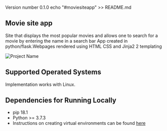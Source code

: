 Version number  0.1.0 
echo "#moviesiteapp" >> README.md
## Movie site app

Site that displays the most popular movies and allows one to search for a movie by entering the name in a search bar
App created in python/flask.Webpages rendered using HTML CSS and Jinja2 2 templating 

![Project Name](https://user-images.githubusercontent.com/67350852/123563921-4dc04300-d785-11eb-87a3-7369ae234e4a.gif)

## Supported Operated Systems
Implementation works with Linux.

## Dependencies for Running Locally
* pip 18.1
* Python >= 3.7.3
* Instructions on creating virtual environments  can be found [here](https://docs.python.org/3/tutorial/venv.html)




